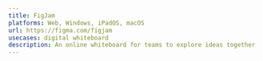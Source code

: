 ```yaml
---
title: FigJam
platforms: Web, Windows, iPadOS, macOS
url: https://figma.com/figjam
usecases: digital whiteboard
description: An online whiteboard for teams to explore ideas together
---
```

